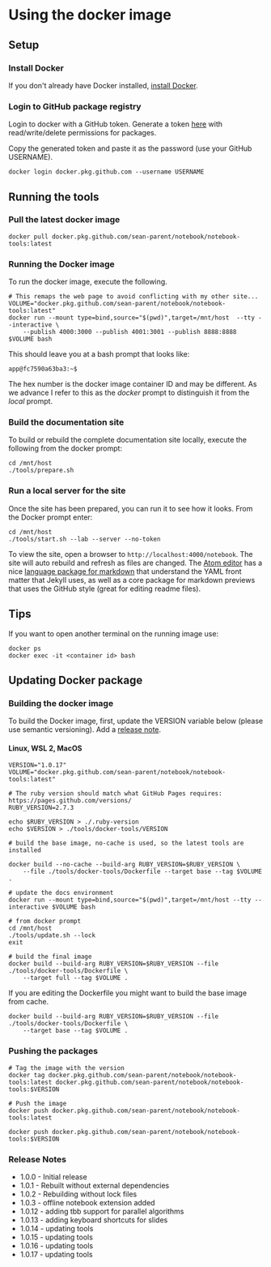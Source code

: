 # Using the docker image

## Setup
### Install Docker
If you don't already have Docker installed, [install Docker](https://docs.docker.com/get-docker/).

### Login to GitHub package registry
Login to docker with a GitHub token. Generate a token [here](https://github.com/settings/tokens) with read/write/delete permissions for packages.

Copy the generated token and paste it as the password (use your GitHub USERNAME).
```
docker login docker.pkg.github.com --username USERNAME
```
## Running the tools

### Pull the latest docker image

```
docker pull docker.pkg.github.com/sean-parent/notebook/notebook-tools:latest
```

### Running the Docker image

To run the docker image, execute the following.

```
# This remaps the web page to avoid conflicting with my other site...
VOLUME="docker.pkg.github.com/sean-parent/notebook/notebook-tools:latest"
docker run --mount type=bind,source="$(pwd)",target=/mnt/host  --tty --interactive \
    --publish 4000:3000 --publish 4001:3001 --publish 8888:8888 $VOLUME bash
```

This should leave you at a bash prompt that looks like:

```
app@fc7590a63ba3:~$
```

The hex number is the docker image container ID and may be different. As we advance I refer to this as the _docker_ prompt to distinguish it from the _local_ prompt.

### Build the documentation site

To build or rebuild the complete documentation site locally, execute the following from the docker prompt:

```
cd /mnt/host
./tools/prepare.sh
```

### Run a local server for the site

Once the site has been prepared, you can run it to see how it looks. From the Docker prompt enter:

```
cd /mnt/host
./tools/start.sh --lab --server --no-token
```

To view the site, open a browser to `http://localhost:4000/notebook`. The site will auto rebuild and refresh as files are changed. The [Atom editor](https://atom.io/) has a nice [language package for markdown](https://atom.io/packages/language-markdown) that understand the YAML front matter that Jekyll uses, as well as a core package for markdown previews that uses the GitHub style (great for editing readme files).

## Tips

If you want to open another terminal on the running image use:

```
docker ps
docker exec -it <container id> bash
```

## Updating Docker package


### Building the docker image

To build the Docker image, first, update the VERSION variable below (please use semantic versioning). Add a [release note](#release-notes).

#### Linux, WSL 2, MacOS
```
VERSION="1.0.17"
VOLUME="docker.pkg.github.com/sean-parent/notebook/notebook-tools:latest"

# The ruby version should match what GitHub Pages requires: https://pages.github.com/versions/
RUBY_VERSION=2.7.3

echo $RUBY_VERSION > ./.ruby-version
echo $VERSION > ./tools/docker-tools/VERSION

# build the base image, no-cache is used, so the latest tools are installed

docker build --no-cache --build-arg RUBY_VERSION=$RUBY_VERSION \
    --file ./tools/docker-tools/Dockerfile --target base --tag $VOLUME .

# update the docs environment
docker run --mount type=bind,source="$(pwd)",target=/mnt/host --tty --interactive $VOLUME bash

# from docker prompt
cd /mnt/host
./tools/update.sh --lock
exit

# build the final image
docker build --build-arg RUBY_VERSION=$RUBY_VERSION --file ./tools/docker-tools/Dockerfile \
    --target full --tag $VOLUME .
```

If you are editing the Dockerfile you might want to build the base image from cache.

```
docker build --build-arg RUBY_VERSION=$RUBY_VERSION --file ./tools/docker-tools/Dockerfile \
    --target base --tag $VOLUME .
```

### Pushing the packages

```
# Tag the image with the version
docker tag docker.pkg.github.com/sean-parent/notebook/notebook-tools:latest docker.pkg.github.com/sean-parent/notebook/notebook-tools:$VERSION

# Push the image
docker push docker.pkg.github.com/sean-parent/notebook/notebook-tools:latest

docker push docker.pkg.github.com/sean-parent/notebook/notebook-tools:$VERSION
```

### Release Notes

- 1.0.0 - Initial release
- 1.0.1 - Rebuilt without external dependencies
- 1.0.2 - Rebuilding without lock files
- 1.0.3 - offline notebook extension added
- 1.0.12 - adding tbb support for parallel algorithms
- 1.0.13 - adding keyboard shortcuts for slides
- 1.0.14 - updating tools
- 1.0.15 - updating tools
- 1.0.16 - updating tools
- 1.0.17 - updating tools
